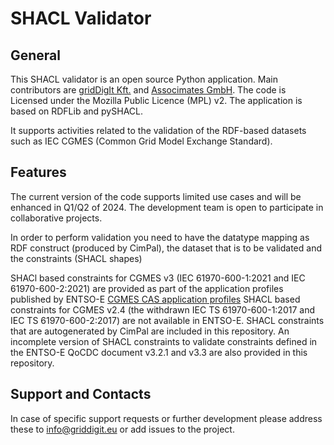 # SHACL Validator

## General
This SHACL validator is an open source Python application. Main contributors are [gridDigIt Kft.](https://www.griddigit.eu/) and [Associmates GmbH](http://www.associmates.eu/). The code is Licensed under the Mozilla Public Licence (MPL) v2.
The application is based on RDFLib and pySHACL.

It supports activities related to the validation of the RDF-based datasets such as IEC CGMES (Common Grid Model Exchange Standard).

## Features
The current version of the code supports limited use cases and will be enhanced in Q1/Q2 of 2024. The development team is open to participate in collaborative projects.

In order to perform validation you need to have the datatype mapping as RDF construct (produced by CimPal), the dataset that is to be validated and the constraints (SHACL shapes)

SHACl based constraints for CGMES v3 (IEC 61970-600-1:2021 and IEC 61970-600-2:2021) are provided as part of the application profiles published by ENTSO-E [CGMES CAS application profiles](https://www.entsoe.eu/Documents/CIM_documents/Grid_Model_CIM/IEC61970-600-2_CGMES_3_0_1_ApplicationProfiles.zip)
SHACL based constraints for CGMES v2.4 (the withdrawn IEC TS 61970-600-1:2017 and IEC TS 61970-600-2:2017) are not available in ENTSO-E. SHACL constraints that are autogenerated by CimPal are included in this repository. An incomplete version of SHACL constraints to validate constraints defined in the ENTSO-E QoCDC document v3.2.1 and v3.3 are also provided in this repository.

## Support and Contacts
In case of specific support requests or further development please address these to info@griddigit.eu or add issues to the project.
